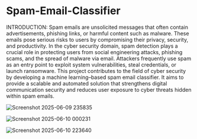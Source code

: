 # Spam-Email-Classifier


INTRODUCTION:
Spam emails are unsolicited messages that often contain advertisements, phishing links, or harmful content such as malware. These emails pose serious risks to users by compromising their privacy, security, and productivity. In the cyber security domain, spam detection plays a crucial role in protecting users from social engineering attacks, phishing scams, and the spread of malware via email. Attackers frequently use spam as an entry point to exploit system vulnerabilities, steal credentials, or launch ransomware.
This project contributes to the field of cyber security by developing a machine learning–based spam email classifier. It aims to provide a scalable and automated solution that strengthens digital communication security and reduces user exposure to cyber threats hidden within spam emails.



![Screenshot 2025-06-09 235835](https://github.com/user-attachments/assets/5eb59169-6deb-49f5-995f-99c95c23f563)


![Screenshot 2025-06-10 000231](https://github.com/user-attachments/assets/912f2025-fa5f-41ff-8801-2b62fdad27c4)

![Screenshot 2025-06-10 223640](https://github.com/user-attachments/assets/bb15028c-d56f-4ab4-a8d2-3e08c57cb7d8)


